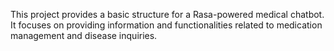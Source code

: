 This project provides a basic structure for a Rasa-powered medical chatbot. It focuses on providing information and functionalities related to medication management and disease inquiries.
